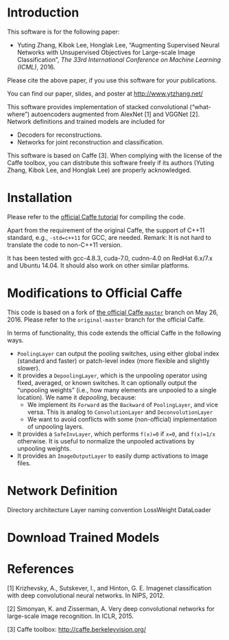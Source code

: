 Introduction
============

This software is for the following paper:

* Yuting Zhang, Kibok Lee, Honglak Lee, “Augmenting Supervised Neural Networks with Unsupervised Objectives for Large-scale Image Classification”, *The 33rd International Conference on Machine Learning (ICML)*, 2016. 

Please cite the above paper, if you use this software for your publications.

You can find our paper, slides, and poster at <http://www.ytzhang.net/>

This software provides implementation of stacked convolutional (“what-where”) autoencoders augmented from AlexNet [1] and VGGNet [2]. Network definitions and trained models are included for 

* Decoders for reconstructions.
* Networks for joint reconstruction and classification. 

This software is based on Caffe [3]. When complying with the license of the Caffe toolbox, you can distribute this software freely if its authors (Yuting Zhang, Kibok Lee, and Honglak Lee) are properly acknowledged. 

Installation
=========

Please refer to the [official Caffe tutorial](http://caffe.berkeleyvision.org/installation.html) for compiling the code. 

Apart from the requirement of the original Caffe, the support of C++11 standard, e.g., `-std=c++11` for GCC, are needed. 
Remark: It is not hard to translate the code to non-C++11 version.

It has been tested with gcc-4.8.3, cuda-7.0, cudnn-4.0 on RedHat 6.x/7.x and Ubuntu 14.04. It should also work on other similar platforms. 

Modifications to Official Caffe
=====================

This code is based on a fork of [the official Caffe `master`](https://github.com/BVLC/caffe/tree/master) branch on May 26, 2016. Please refer to the `original-master` branch for the official Caffe. 

In terms of functionality, this code extends the official Caffe in the following ways. 

* `PoolingLayer` can output the pooling switches, using either global index (standard and faster) or patch-level index (more flexible and slightly slower). 
* It provides a `DepoolingLayer`, which is the unpooling operator using fixed, averaged, or known switches. It can optionally output the “unpooling weights” (i.e., how many elements are unpooled to a single location). We name it *depooling*, because: 
	* We implement its `Forward` as the `Backward` of  `PoolingLayer`, and vice versa. This is analog to `ConvolutionLayer` and `DeconvolutionLayer` 
	* We want to avoid conflicts with some (non-official) implementation of unpooling layers. 
* It provides a `SafeInvLayer`, which performs `f(x)=0` if `x=0`, and `f(x)=1/x` otherwise. It is useful to normalize the unpooled activations by unpooling weights.
* It provides an `ImageOutputLayer` to easily dump activations to image files. 

Network Definition
==============


Directory architecture
Layer naming convention
LossWeight
DataLoader

Download Trained Models
====================



References
=========

[1] Krizhevsky, A., Sutskever, I., and Hinton, G. E. Imagenet classification with deep convolutional neural networks. In NIPS, 2012.

[2] Simonyan, K. and Zisserman, A. Very deep convolutional networks for large-scale image recognition. In ICLR, 2015.

[3] Caffe toolbox: <http://caffe.berkeleyvision.org/>

